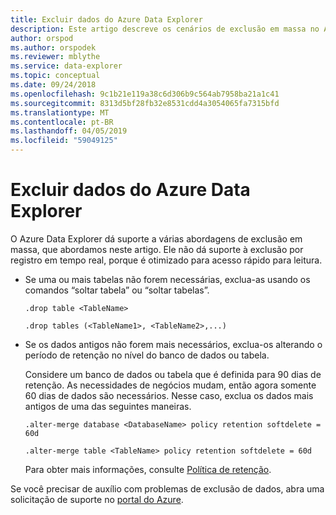 ```yaml
---
title: Excluir dados do Azure Data Explorer
description: Este artigo descreve os cenários de exclusão em massa no Azure Data Explorer, incluindo limpeza e exclusões com base em retenção.
author: orspod
ms.author: orspodek
ms.reviewer: mblythe
ms.service: data-explorer
ms.topic: conceptual
ms.date: 09/24/2018
ms.openlocfilehash: 9c1b21e119a38c6d306b9c564ab7958ba21a1c41
ms.sourcegitcommit: 8313d5bf28fb32e8531cdd4a3054065fa7315bfd
ms.translationtype: MT
ms.contentlocale: pt-BR
ms.lasthandoff: 04/05/2019
ms.locfileid: "59049125"
---
```

# <a name="delete-data-from-azure-data-explorer"></a>Excluir dados do Azure Data Explorer

O Azure Data Explorer dá suporte a várias abordagens de exclusão em massa, que abordamos neste artigo. Ele não dá suporte à exclusão por registro em tempo real, porque é otimizado para acesso rápido para leitura.

* Se uma ou mais tabelas não forem necessárias, exclua-as usando os comandos “soltar tabela” ou “soltar tabelas”.

    ```Kusto
    .drop table <TableName>

    .drop tables (<TableName1>, <TableName2>,...)
    ```

* Se os dados antigos não forem mais necessários, exclua-os alterando o período de retenção no nível do banco de dados ou tabela.

    Considere um banco de dados ou tabela que é definida para 90 dias de retenção. As necessidades de negócios mudam, então agora somente 60 dias de dados são necessários. Nesse caso, exclua os dados mais antigos de uma das seguintes maneiras.

    ```Kusto
    .alter-merge database <DatabaseName> policy retention softdelete = 60d

    .alter-merge table <TableName> policy retention softdelete = 60d
    ```

    Para obter mais informações, consulte [Política de retenção](https://docs.microsoft.com/azure/kusto/concepts/retentionpolicy).

Se você precisar de auxílio com problemas de exclusão de dados, abra uma solicitação de suporte no [portal do Azure](https://portal.azure.com/#blade/Microsoft_Azure_Support/HelpAndSupportBlade/overview).
